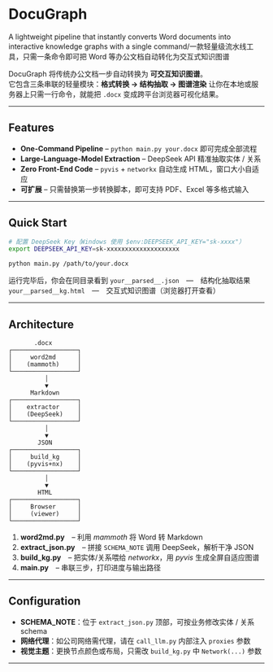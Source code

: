 # DocuGraph
A lightweight pipeline that instantly converts Word documents into interactive knowledge graphs with a single command/一款轻量级流水线工具，只需一条命令即可把 Word 等办公文档自动转化为交互式知识图谱

DocuGraph 将传统办公文档一步自动转换为 **可交互知识图谱**。  
它包含三条串联的轻量模块：**格式转换 → 结构抽取 → 图谱渲染** 
让你在本地或服务器上只需一行命令，就能把 `.docx` 变成跨平台浏览器可视化结果。

---

## Features

* **One-Command Pipeline** – `python main.py your.docx` 即可完成全部流程  
* **Large-Language-Model Extraction** – DeepSeek API 精准抽取实体 / 关系  
* **Zero Front-End Code** – `pyvis` + `networkx` 自动生成 HTML，窗口大小自适应  
* **可扩展** – 只需替换第一步转换脚本，即可支持 PDF、Excel 等多格式输入

---

## Quick Start

```bash
# 配置 DeepSeek Key（Windows 使用 $env:DEEPSEEK_API_KEY="sk-xxxx"）
export DEEPSEEK_API_KEY=sk-xxxxxxxxxxxxxxxxxxxx

python main.py /path/to/your.docx
````

运行完毕后，你会在同目录看到
`your__parsed__.json` — 结构化抽取结果
`your__parsed__kg.html` — 交互式知识图谱（浏览器打开查看）

---

## Architecture

```
       .docx
┌──────────────────┐
│     word2md      │
│    (mammoth)     │
└──────────────────┘
          │
          ▼
      Markdown
┌──────────────────┐
│    extractor     │
│    (DeepSeek)    │
└──────────────────┘
          │
          ▼
        JSON
┌──────────────────┐
│     build_kg     │
│    (pyvis+nx)    │
└──────────────────┘
          │
          ▼
        HTML
┌──────────────────┐
│     Browser      │
│     (viewer)     │
└──────────────────┘

```

1. **word2md.py** – 利用 *mammoth* 将 Word 转 Markdown
2. **extract\_json.py** – 拼接 `SCHEMA_NOTE` 调用 DeepSeek，解析干净 JSON
3. **build\_kg.py** – 把实体/关系喂给 *networkx*，用 *pyvis* 生成全屏自适应图谱
4. **main.py** – 串联三步，打印进度与输出路径

---

## Configuration

* **SCHEMA\_NOTE**：位于 `extract_json.py` 顶部，可按业务修改实体 / 关系 schema
* **网络代理**：如公司网络需代理，请在 `call_llm.py` 内部注入 `proxies` 参数
* **视觉主题**：更换节点颜色或布局，只需改 `build_kg.py` 中 `Network(...)` 参数

---

